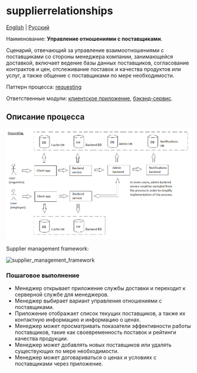 # supplierrelationships

[English](supplierrelationships.md) | [Русский](supplierrelationships.ru.md)

Наименование: **Управление отношениями с поставщиками**.

Сценарий, отвечающий за управление взаимоотношениями с поставщиками со стороны менеджера компании, занимающейся доставкой, включает ведение базы данных поставщиков, согласование контрактов и цен, отслеживание поставок и качества продуктов или услуг, а также общение с поставщиками по мере необходимости.

Паттерн процесса: [requesting](../../processpatterns/requesting.ru.md)

Ответственные модули: [клиентское приложение](../../frontend/managerclient.md), [бэкэнд-сервис](../../backend/managerbackend.md).

## Описание процесса

![requesting_overall](../../img/processpatterns/requesting_overall.png)

Supplier management framework:

![supplier_management_framework](https://www.continentalsolution.com/images/supplier_management_framework.png)

### Пошаговое выполнение

- Менеджер открывает приложение службы доставки и переходит к серверной службе для менеджеров.
- Менеджер выбирает вариант управления отношениями с поставщиками.
- Приложение отображает список текущих поставщиков, а также их контактную информацию и информацию о ценах.
- Менеджер может просматривать показатели эффективности работы поставщиков, такие как своевременность поставок и рейтинги качества продукции.
- Менеджер может добавлять новых поставщиков или удалять существующих по мере необходимости.
- Менеджер может договариваться о ценах и условиях с поставщиками через приложение.
